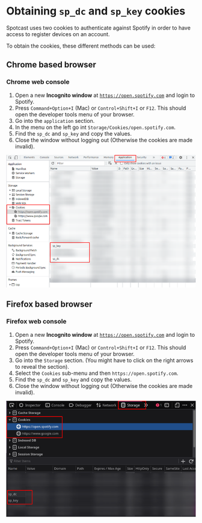 # Obtaining `sp_dc` and `sp_key` cookies

Spotcast uses two cookies to authenticate against Spotify in order to have access to register devices on an account.

To obtain the cookies, these different methods can be used:

## Chrome based browser

### Chrome web console

1. Open a new __Incognito window__ at [`https://open.spotify.com`](https://open.spotify.com) and login to Spotify.
2. Press `Command+Option+I` (Mac) or `Control+Shift+I` or `F12`. This should open the developer tools menu of your browser.
3. Go into the `application` section.
4. In the menu on the left go int `Storage/Cookies/open.spotify.com`.
5. Find the `sp_dc` and `sp_key` and copy the values.
6. Close the window without logging out (Otherwise the cookies are made invalid).

![cookie in chrome developer tools](../assets/cookies_chrome.png)

## Firefox based browser

### Firefox web console

1. Open a new __Incognito window__ at [`https://open.spotify.com`](https://open.spotify.com) and login to Spotify.
2. Press `Command+Option+I` (Mac) or `Control+Shift+I` or `F12`. This should open the developer tools menu of your browser.
3. Go into the `Storage` section. (You might have to click on the right arrows to reveal the section).
4. Select the `Cookies` sub-menu and then `https://open.spotify.com`.
5. Find the `sp_dc` and `sp_key` and copy the values.
6. Close the window without logging out (Otherwise the cookies are made invalid).

![Firefox developer tool](../assets/cookies_firefox.png)
